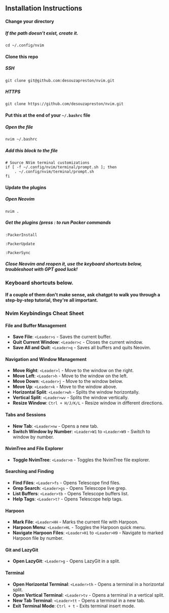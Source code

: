 ## Installation Instructions

#### Change your directory
##### If the path doesn't exist, create it.
```
cd ~/.config/nvim
```


#### Clone this repo
##### SSH
```
git clone git@github.com:desouzapreston/nvim.git
```
##### HTTPS
```
git clone https://github.com/desouzapreston/nvim.git
```

#### Put this at the end of your `~/.bashrc` file
##### Open the file
```
nvim ~/.bashrc
```
##### Add this block to the file
```
# Source NVim terminal customizations
if [ -f ~/.config/nvim/terminal/prompt.sh ]; then
    . ~/.config/nvim/terminal/prompt.sh
fi
```

#### Update the plugins
##### Open Neovim
```
nvim .
```
##### Get the plugins (press : to run Packer commands
```
:PackerInstall
```
```
:PackerUpdate
```
```
:PackerSync
```
##### Close Neovim and reopen it, use the keyboard shortcuts below, troubleshoot with GPT good luck!

### Keyboard shortcuts below.
#### If a couple of them don't make sense, ask chatgpt to walk you through a step-by-step tutorial, they're all important.

### Nvim Keybindings Cheat Sheet

#### File and Buffer Management
- **Save File**: `<Leader>s` - Saves the current buffer.
- **Quit Current Window**: `<Leader>c` - Closes the current window.
- **Save All and Quit**: `<Leader>q` - Saves all buffers and quits Neovim.

#### Navigation and Window Management
- **Move Right**: `<Leader>l` - Move to the window on the right.
- **Move Left**: `<Leader>h` - Move to the window on the left.
- **Move Down**: `<Leader>j` - Move to the window below.
- **Move Up**: `<Leader>k` - Move to the window above.
- **Horizontal Split**: `<Leader>wh` - Splits the window horizontally.
- **Vertical Split**: `<Leader>wv` - Splits the window vertically.
- **Resize Window**: `Ctrl + H/J/K/L` - Resize window in different directions.

#### Tabs and Sessions
- **New Tab**: `<Leader>nw` - Opens a new tab.
- **Switch Window by Number**: `<Leader>W1` to `<Leader>W9` - Switch to window by number.

#### NvimTree and File Explorer
- **Toggle NvimTree**: `<Leader>m` - Toggles the NvimTree file explorer.

#### Searching and Finding
- **Find Files**: `<Leader>fs` - Opens Telescope find files.
- **Grep Search**: `<Leader>gs` - Opens Telescope live grep.
- **List Buffers**: `<Leader>tb` - Opens Telescope buffers list.
- **Help Tags**: `<Leader>t?` - Opens Telescope help tags.

#### Harpoon
- **Mark File**: `<Leader>HH` - Marks the current file with Harpoon.
- **Harpoon Menu**: `<Leader>HL` - Toggles the Harpoon quick menu.
- **Navigate Harpoon Files**: `<Leader>H1` to `<Leader>H9` - Navigate to marked Harpoon file by number.

#### Git and LazyGit
- **Open LazyGit**: `<Leader>g` - Opens LazyGit in a split.

#### Terminal
- **Open Horizontal Terminal**: `<Leader>th` - Opens a terminal in a horizontal split.
- **Open Vertical Terminal**: `<Leader>tv` - Opens a terminal in a vertical split.
- **New Tab Terminal**: `<Leader>tt` - Opens a terminal in a new tab.
- **Exit Terminal Mode**: `Ctrl + t` - Exits terminal insert mode.

